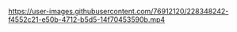 

https://user-images.githubusercontent.com/76912120/228348242-f4552c21-e50b-4712-b5d5-14f70453590b.mp4


